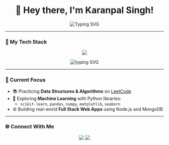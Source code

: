 <h1 align="center">
  👋 Hey there, I'm Karanpal Singh!
</h1>

<p align="center">
  <img src="https://readme-typing-svg.demolab.com?font=Fira+Code&pause=1000&center=true&vCenter=true&width=600&lines=DSA+%7C+AI+Engineer+%7C+Full+Stack+Developer+%7C+BTech+Student;Current+Project:+Full+Stack+Development+%F0%9F%9A%80;Open+to+Internships+%7C+Learning+Everyday" alt="Typing SVG" />
</p>



---

### 🚀 My Tech Stack

<p align="center">
  <img src="https://skillicons.dev/icons?i=java,cpp,python,html,css,js,nodejs,mongodb,cplusplus" />
</p>

<p align="center">
  <img src="https://readme-typing-svg.demolab.com?font=JetBrains+Mono&size=18&pause=1000&color=00FFB3&center=true&vCenter=true&width=500&lines=Languages:+Java+%7C+C%2B%2B+%7C+Python" alt="typing SVG" />
</p>

---

### 🧠 Current Focus

- 📚 Practicing **Data Structures & Algorithms** on [LeetCode](https://github.com/KaranRathore05/100-Days-of-LeetCode)
- 🤖 Exploring **Machine Learning** with Python libraries:
  - `scikit-learn`, `pandas`, `numpy`, `matplotlib`, `seaborn`
- ⚙️ Building real-world **Full Stack Web Apps** using Node.js and MongoDB

---

### 🌐 Connect With Me

<p align="center">
  <a href="https://github.com/KaranRathore05"><img src="https://img.shields.io/github/followers/KaranRathore05?label=GitHub&style=social"></a>
  <a href="https://www.linkedin.com/in/karan-rathore-9a448a302/"><img src="https://img.shields.io/badge/LinkedIn-Karanpal%20Singh-blue?logo=linkedin"></a>
</p>
